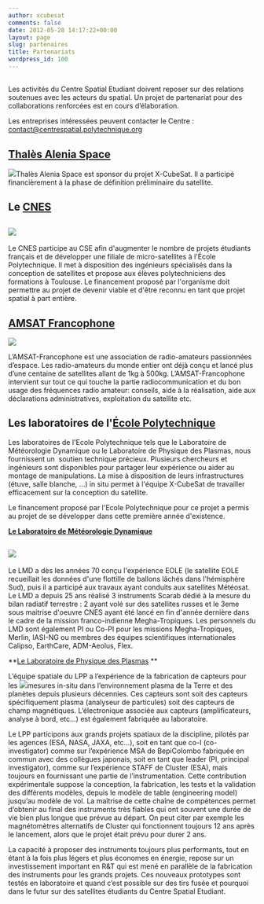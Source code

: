 ```yaml
---
author: xcubesat
comments: false
date: 2012-05-28 14:17:22+00:00
layout: page
slug: partenaires
title: Partenariats
wordpress_id: 100
---
```


## 




## 


Les activités du Centre Spatial Etudiant doivent reposer sur des relations soutenues avec les acteurs du spatial. Un projet de partenariat pour des collaborations renforcées est en cours d’élaboration.

Les entreprises intéressées peuvent contacter le Centre : contact@centrespatial.polytechnique.org


## [Thalès Alenia Space](http://www.thalesgroup.com/Markets/Space/Home/)




[![](http://xcubesat.files.wordpress.com/2012/01/logo-thales.gif)](http://xcubesat.files.wordpress.com/2012/01/logo-thales.gif)Thalès Alenia Space est sponsor du projet X-CubeSat. Il a participé financièrement à la phase de définition préliminaire du satellite.








## Le [CNES](http://www.cnes.fr)




## [![](http://xcubesat.files.wordpress.com/2012/01/logo_cnes.gif)](http://xcubesat.files.wordpress.com/2012/01/logo_cnes.gif)




Le CNES participe au CSE afin d'augmenter le nombre de projets étudiants français et de développer une filiale de micro-satellites à l'École Polytechnique. Il met à disposition des ingénieurs spécialisés dans la conception de satellites et propose aux élèves polytechniciens des formations à Toulouse. Le financement proposé par l'organisme doit permettre au projet de devenir viable et d'être reconnu en tant que projet spatial à part entière.







## [AMSAT Francophone](http://www.amsat-f.org/site/index.php)




![](http://xcubesat.files.wordpress.com/2012/01/arton6.png)




L’AMSAT-Francophone est une association de radio-amateurs passionnées d’espace. Les radio-amateurs du monde entier ont déjà conçu et lancé plus d’une centaine de satellites allant de 1kg à 500kg. L’AMSAT-Francophone intervient sur tout ce qui touche la partie radiocommunication et du bon usage des fréquences radio amateur: conseils, aide à la réalisation, aide aux déclarations administratives, exploitation du satellite etc.




## 




## 




## Les laboratoires de l'[École Polytechnique](http://www.polytechnique.edu)




Les laboratoires de l'Ecole Polytechnique tels que le Laboratoire de Météorologie Dynamique ou le Laboratoire de Physique des Plasmas, nous fournissent un  soutien technique précieux. Plusieurs chercheurs et ingénieurs sont disponibles pour partager leur expérience ou aider au montage de manipulations. La mise à disposition de leurs infrastructures (étuve, salle blanche, ...) in situ permet à l'équipe X-CubeSat de travailler efficacement sur la conception du satellite.




Le financement proposé par l'Ecole Polytechnique pour ce projet a permis au projet de se développer dans cette première année d'existence.


**[Le Laboratoire de Météorologie Dynamique](http://www.lmd.polytechnique.fr)**


## [![](http://xcubesat.files.wordpress.com/2012/01/logo-lmd.png)](http://xcubesat.files.wordpress.com/2012/01/logo-lmd.png)




Le LMD a dès les années 70 conçu l'expérience EOLE (le satellite EOLE recueillait les données d'une flottille de ballons lâchés dans l'hémisphère Sud), puis il a participé aux travaux ayant conduits aux satellites Météosat. Le LMD a depuis 25 ans réalisé 3 instruments Scarab dédié à la mesure du bilan radiatif terrestre : 2 ayant volé sur des satellites russes et le 3eme sous maitrise d'oeuvre CNES ayant été lancé en fin d'année dernière dans le cadre de la mission franco-indienne Megha-Tropiques. Les personnels du LMD sont également PI ou Co-PI pour les missions Megha-Tropiques, Merlin, IASI-NG ou membres des équipes scientifiques internationales Calipso, EarthCare, ADM-Aeolus, Flex.


**[Le Laboratoire de Physique des Plasmas](http://www.lpp.polytechnique.fr)
**


L’équipe spatiale du LPP a l’expérience de la fabrication de capteurs pour les ![](http://xcubesat.files.wordpress.com/2012/01/1471351270308438736.jpg)mesures in-situ dans l’environnement plasma de la Terre et des planètes depuis plusieurs décennies. Ces capteurs sont soit des capteurs spécifiquement plasma (analyseur de particules) soit des capteurs de champ magnétiques. L’électronique associée aux capteurs (amplificateurs, analyse à bord, etc…) est également fabriquée au laboratoire.




Le LPP participons aux grands projets spatiaux de la discipline, pilotés par les agences (ESA, NASA, JAXA, etc…), soit en tant que co-I (co-investigator) comme sur l’expérience MSA de BepiColombo fabriquée en commun avec des collègues japonais, soit en tant que leader (PI, principal investigator), comme sur l’expérience STAFF de Cluster (ESA), mais toujours en fournissant une partie de l’instrumentation. Cette contribution expérimentale suppose la conception, la fabrication, les tests et la validation des différents modèles, depuis le modèle de table (engineering model) jusqu’au modèle de vol. La maîtrise de cette chaîne de compétences permet d‘obtenir au final des instruments très fiables qui ont souvent une durée de vie bien plus longue que prévue au départ. On peut citer par exemple les magnétomètres alternatifs de Cluster qui fonctionnent toujours 12 ans après le lancement, alors que le projet était prévu pour durer 2 ans.




La capacité à proposer des instruments toujours plus performants, tout en étant à la fois plus légers et plus économes en énergie, repose sur un investissement important en R&T qui est mené en parallèle de la fabrication des instruments pour les grands projets. Ces nouveaux prototypes sont testés en laboratoire et quand c’est possible sur des tirs fusée et pourquoi dans le futur sur des satellites étudiants du Centre Spatial Etudiant.
